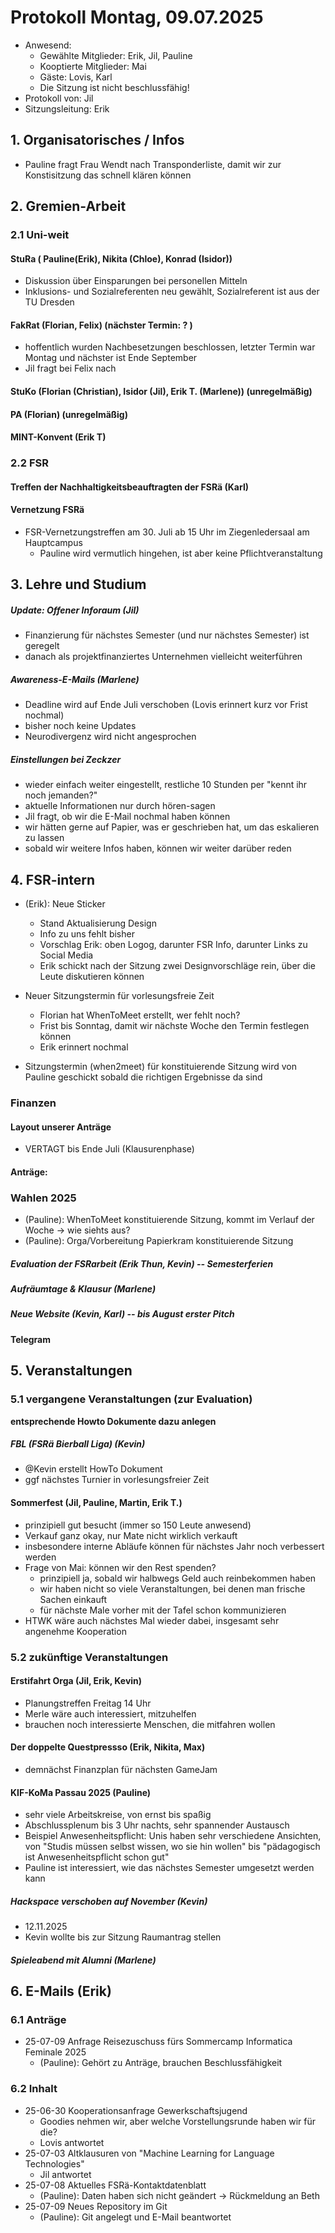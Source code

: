 ---
---

# Protokoll Montag, 09.07.2025

- Anwesend:
  - Gewählte Mitglieder: Erik, Jil, Pauline
  - Kooptierte Mitglieder: Mai
  - Gäste: Lovis, Karl
  - Die Sitzung ist nicht beschlussfähig!
- Protokoll von: Jil
- Sitzungsleitung: Erik

## 1. Organisatorisches / Infos

- Pauline fragt Frau Wendt nach Transponderliste, damit wir zur Konstisitzung das schnell klären können

## 2. Gremien-Arbeit

### 2.1 Uni-weit

#### StuRa ( Pauline(Erik), Nikita (Chloe), Konrad (Isidor))

- Diskussion über Einsparungen bei personellen Mitteln
- Inklusions- und Sozialreferenten neu gewählt, Sozialreferent ist aus der TU Dresden

#### FakRat (Florian, Felix) (nächster Termin: ? )

- hoffentlich wurden Nachbesetzungen beschlossen, letzter Termin war Montag und nächster ist Ende September
- Jil fragt bei Felix nach

#### StuKo (Florian (Christian), Isidor (Jil), Erik T. (Marlene)) (unregelmäßig)

#### PA (Florian) (unregelmäßig)

#### MINT-Konvent (Erik T)

### 2.2 FSR

#### Treffen der Nachhaltigkeitsbeauftragten der FSRä (Karl)

#### Vernetzung FSRä

- FSR-Vernetzungstreffen am 30. Juli ab 15 Uhr im Ziegenledersaal am Hauptcampus
  - Pauline wird vermutlich hingehen, ist aber keine Pflichtveranstaltung

## 3. Lehre und Studium

##### Update: Offener Inforaum (Jil)

- Finanzierung für nächstes Semester (und nur nächstes Semester) ist geregelt
- danach als projektfinanziertes Unternehmen vielleicht weiterführen

##### Awareness-E-Mails (Marlene)

- Deadline wird auf Ende Juli verschoben (Lovis erinnert kurz vor Frist nochmal)
- bisher noch keine Updates
- Neurodivergenz wird nicht angesprochen

##### Einstellungen bei Zeckzer

- wieder einfach weiter eingestellt, restliche 10 Stunden per "kennt ihr noch jemanden?"
- aktuelle Informationen nur durch hören-sagen
- Jil fragt, ob wir die E-Mail nochmal haben können
- wir hätten gerne auf Papier, was er geschrieben hat, um das eskalieren zu lassen
- sobald wir weitere Infos haben, können wir weiter darüber reden

## 4. FSR-intern

- (Erik): Neue Sticker

  - Stand Aktualisierung Design
  - Info zu uns fehlt bisher
  - Vorschlag Erik: oben Logog, darunter FSR Info, darunter Links zu Social Media
  - Erik schickt nach der Sitzung zwei Designvorschläge rein, über die Leute diskutieren können

- Neuer Sitzungstermin für vorlesungsfreie Zeit
  - Florian hat WhenToMeet erstellt, wer fehlt noch?
  - Frist bis Sonntag, damit wir nächste Woche den Termin festlegen können
  - Erik erinnert nochmal
- Sitzungstermin (when2meet) für konstituierende Sitzung wird von Pauline geschickt sobald die richtigen Ergebnisse da sind

### Finanzen

#### Layout unserer Anträge

- VERTAGT bis Ende Juli (Klausurenphase)

#### Anträge:

### Wahlen 2025

- (Pauline): WhenToMeet konstituierende Sitzung, kommt im Verlauf der Woche -> wie siehts aus?
- (Pauline): Orga/Vorbereitung Papierkram konstituierende Sitzung

##### Evaluation der FSRarbeit (Erik Thun, Kevin) -- Semesterferien

##### Aufräumtage & Klausur (Marlene)

##### Neue Website (Kevin, Karl) -- bis August erster Pitch

#### Telegram

## 5. Veranstaltungen

### 5.1 vergangene Veranstaltungen (zur Evaluation)

**entsprechende Howto Dokumente dazu anlegen**

##### FBL (FSRä Bierball Liga) (Kevin)

- @Kevin erstellt HowTo Dokument
- ggf nächstes Turnier in vorlesungsfreier Zeit

#### Sommerfest (Jil, Pauline, Martin, Erik T.)

- prinzipiell gut besucht (immer so 150 Leute anwesend)
- Verkauf ganz okay, nur Mate nicht wirklich verkauft
- insbesondere interne Abläufe können für nächstes Jahr noch verbessert werden
- Frage von Mai: können wir den Rest spenden?
  - prinzipiell ja, sobald wir halbwegs Geld auch reinbekommen haben
  - wir haben nicht so viele Veranstaltungen, bei denen man frische Sachen einkauft
  - für nächste Male vorher mit der Tafel schon kommunizieren
- HTWK wäre auch nächstes Mal wieder dabei, insgesamt sehr angenehme Kooperation

### 5.2 zukünftige Veranstaltungen

#### Erstifahrt Orga (Jil, Erik, Kevin)

- Planungstreffen Freitag 14 Uhr
- Merle wäre auch interessiert, mitzuhelfen
- brauchen noch interessierte Menschen, die mitfahren wollen

#### Der doppelte Questpressso (Erik, Nikita, Max)

- demnächst Finanzplan für nächsten GameJam

#### KIF-KoMa Passau 2025 (Pauline)

- sehr viele Arbeitskreise, von ernst bis spaßig
- Abschlussplenum bis 3 Uhr nachts, sehr spannender Austausch
- Beispiel Anwesenheitspflicht: Unis haben sehr verschiedene Ansichten, von "Studis müssen selbst wissen, wo sie hin wollen" bis "pädagogisch ist Anwesenheitspflicht schon gut"
- Pauline ist interessiert, wie das nächstes Semester umgesetzt werden kann

##### Hackspace verschoben auf November (Kevin)

- 12.11.2025
- Kevin wollte bis zur Sitzung Raumantrag stellen

##### Spieleabend mit Alumni (Marlene)

## 6. E-Mails (Erik)

### 6.1 Anträge

- 25-07-09 Anfrage Reisezuschuss fürs Sommercamp Informatica Feminale 2025
  - (Pauline): Gehört zu Anträge, brauchen Beschlussfähigkeit

### 6.2 Inhalt

- 25-06-30 Kooperationsanfrage Gewerkschaftsjugend
  - Goodies nehmen wir, aber welche Vorstellungsrunde haben wir für die?
  - Lovis antwortet
- 25-07-03 Altklausuren von "Machine Learning for Language Technologies"
  - Jil antwortet
- 25-07-08 Aktuelles FSRä-Kontaktdatenblatt
  - (Pauline): Daten haben sich nicht geändert -> Rückmeldung an Beth
- 25-07-09 Neues Repository im Git
  - (Pauline): Git angelegt und E-Mail beantwortet
